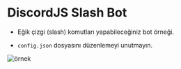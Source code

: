 # DiscordJS Slash Bot
* Eğik çizgi (slash) komutları yapabileceğiniz bot örneği.
 
* `config.json` dosyasını düzenlemeyi unutmayın.

![örnek](https://user-images.githubusercontent.com/68592606/120373194-ba7c2500-c320-11eb-81b3-3c3d22add7e4.png)

